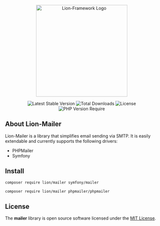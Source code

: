 <p align="center">
  <a href="https://lion-client.vercel.app/" target="_blank">
    <img
         src="https://github.com/lion-packages/mailer/assets/132396080/b4a5f07a-0035-4f07-b998-ef3adb32eaec"
         width="300"
         alt="Lion-Framework Logo"
    >
  </a>
</p>

<p align="center">
  <img src="https://poser.pugx.org/lion/mailer/v" alt="Latest Stable Version">
  <img src="https://poser.pugx.org/lion/mailer/downloads" alt="Total Downloads">
  <img src="https://poser.pugx.org/lion/mailer/license" alt="License">
  <img src="https://poser.pugx.org/lion/mailer/require/php" alt="PHP Version Require">
</p>

## About Lion-Mailer

Lion-Mailer is a library that simplifies email sending via SMTP. It is easily extendable and currently supports the following drivers:

-   PHPMailer
-   Symfony

## Install

```bash
composer require lion/mailer symfony/mailer
```

```bash
composer require lion/mailer phpmailer/phpmailer
```

## License

The <strong>mailer</strong> library is open source software licensed under the [MIT License](https://github.com/lion-packages/mailer/blob/main/LICENSE).
